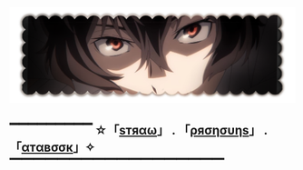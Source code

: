 ![Profile Image](dazai.png)

## ▔▔▔▔▔▔▔▔▔ ☆「[ѕтяαω](https://aylasaurr.straw.page)」 .   「[ρяσησυηѕ](https://en.pronouns.page/@aylasaur)」  .  「[αтαвσσк](https://aylasaurr.atabook.org/)」✧ ▔▔▔▔▔▔▔▔▔▔▔▔▔▔▔▔▔▔
